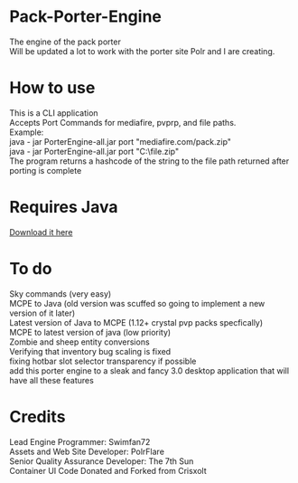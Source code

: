 # Pack-Porter-Engine
The engine of the pack porter
<br>
Will be updated a lot to work with the porter site Polr and I are creating.
# How to use
This is a CLI application
<br>
Accepts Port Commands for mediafire, pvprp, and file paths. 
<br>
Example:
<br>
java - jar PorterEngine-all.jar port "mediafire.com/pack.zip"
<br>
java - jar PorterEngine-all.jar port "C:\file.zip"
<br>
The program returns a hashcode of the string to the file path returned after porting is complete
# Requires Java
[Download it here](https://download.oracle.com/java/17/archive/jdk-17.0.5_windows-x64_bin.exe)
# To do
Sky commands (very easy)
<br>
MCPE to Java (old version was scuffed so going to implement a new version of it later)
<br>
Latest version of Java to MCPE (1.12+ crystal pvp packs specfically)
<br>
MCPE to latest version of java (low priority)
<br>
Zombie and sheep entity conversions
<br>
Verifying that inventory bug scaling is fixed
<br>
fixing hotbar slot selector transparency if possible
<br>
add this porter engine to a sleak and fancy 3.0 desktop application that will have all these features
# Credits
Lead Engine Programmer: Swimfan72
<br>
Assets and Web Site Developer: PolrFlare
<br>
Senior Quality Assurance Developer: The 7th Sun
<br>
Container UI Code Donated and Forked from Crisxolt
